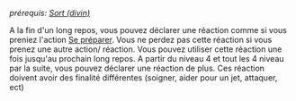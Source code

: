 *prérequis: [Sort (divin)](Sorts#Sort%20(divin))*

A la fin d'un long repos, vous pouvez déclarer une réaction comme si vous preniez l'action [Se préparer](4.Combat#Se%20préparer).
Vous ne perdez pas cette réaction si vous prenez une autre action/ réaction. Vous pouvez utiliser cette réaction une fois jusqu'au prochain long repos.
A partir du niveau 4 et tout les 4 niveau par la suite, vous pouvez déclarer une réaction de plus. Ces réaction doivent avoir des finalité différentes (soigner, aider pour un jet, attaquer, ect)
